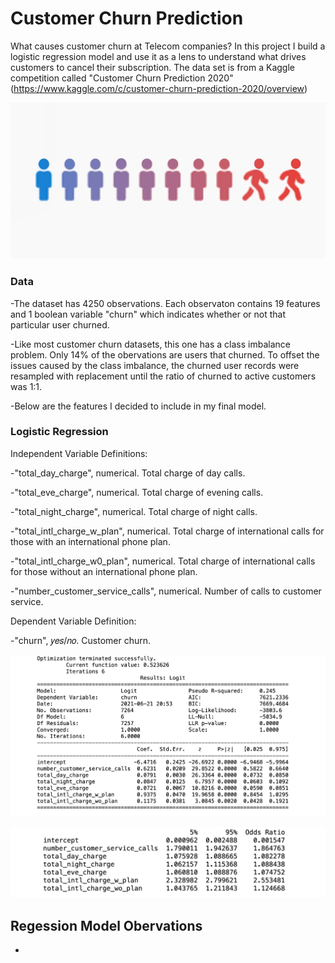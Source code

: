 # Customer Churn Prediction

What causes customer churn at Telecom companies? In this project I build a logistic regression model and use it as a lens to understand what drives customers to cancel their subscription. The data set is from a Kaggle competition called "Customer Churn Prediction 2020" (https://www.kaggle.com/c/customer-churn-prediction-2020/overview)

![Churn](PNGs/CHURN.png)

### Data

-The dataset has 4250 observations. Each observaton contains 19 features and 1 boolean variable "churn" which indicates whether or not that particular user churned.

-Like most customer churn datasets, this one has a class imbalance problem. Only 14% of the obervations are users that churned. To offset the issues caused by the class imbalance, the churned user records were resampled with replacement until the ratio of churned to active customers was 1:1.

-Below are the features I decided to include in my final model.

### Logistic Regression

Independent Variable Definitions:

-"total_day_charge", numerical. Total charge of day calls.

-"total_eve_charge", numerical. Total charge of evening calls.

-"total_night_charge", numerical. Total charge of night calls.

-"total_intl_charge_w_plan", numerical. Total charge of international calls for those with an international phone plan.

-"total_intl_charge_w0_plan", numerical. Total charge of international calls for those without an international phone plan.

-"number_customer_service_calls", numerical. Number of calls to customer service.


Dependent Variable Definition:

-"churn", 𝑦𝑒𝑠/𝑛𝑜. Customer churn.


![Regression](PNGs/regression.png)

![Odds_Ratio](PNGs/odds_ratio.png)





## Regession Model Obervations
- 


